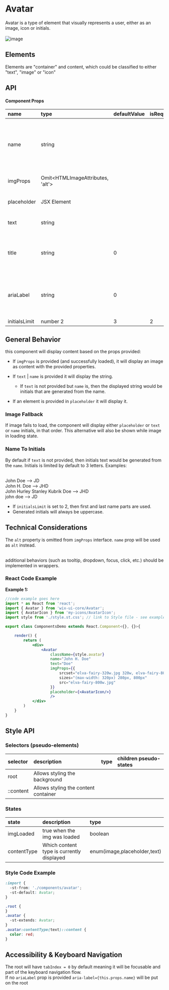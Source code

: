 # Avatar

Avatar is a type of element that visually represents a user, either as an image, icon or initials.
<br><br>
![image](./readme-assets/avatar-types.png)
## Elements

Elements are "container" and content, which could be classified to either "text", "image" or "icon"

## API

#### Component Props

| name      | type                             | defaultValue | isRequired | description                                                            |
|:----------|:---------------------------------|:-------------|:-----------|:-----------------------------------------------------------------------|
| name      | string                           |              |            | The name of the avatar user. Initials will be generated from the name  |
| imgProps  | Omit<HTMLImageAttributes, 'alt'> |              |            | the source url to load image from                                      |
| placeholder      | JSX Element                      |              |            | an SVG icon component                                                  |
| text      | string                      |              |            | raw text to display as content                                                  |
| title     | string                           | 0            |            | the `title` attribute to put on the root. Defaults to `name` prop      |
| ariaLabel | string                           | 0            |            | the `aria-label` attribute to put on the root. Defaults to `name` prop |
| initialsLimit | number 2 | 3 | 2 | | Sets a letter limit to generated initials.

## General Behavior

this component will display content based on the props provided:

* If `imgProps` is provided (and successfully loaded), it will display an image as content with the provided properties.

* If `text` | `name` is provided it will display the string.
  * If `text` is not provided but `name` is, then the displayed string would be initials that are generated from the name.
* If an element is provided in `placeholder` it will display it.

### Image Fallback
If image fails to load, the component will display either `placeholder` or `text` or `name` initials, in that order.
This alternative will also be shown while image in loading state.

### Name To Initials
By default if `text` is not provided, then initials text would be generated from the `name`.
Initials is limited by default to 3 letters.
Examples:

<br/> John Doe --> JD
<br/> John H. Doe --> JHD
<br/> John Hurley Stanley Kubrik Doe --> JHD
<br/> john doe --> JD

* If `initialsLimit` is set to 2, then first and last name parts are used.
* Generated initials will always be uppercase.

## Technical Considerations

The `alt` property is omitted from `imgProps` interface. `name` prop will be used as `alt` instead.<br>

<br>additional behaviors (such as tooltip, dropdown, focus, click, etc.) should be implemented in wrappers.

### React Code Example

**Example 1:**

```jsx
//code example goes here
import * as React from 'react';
import { Avatar } from 'wix-ui-core/Avatar';
import { AvatarIcon } from 'my-icons/AvatarIcon';
import style from './style.st.css'; // link to Style file - see examples of style files below

export class ComponentsDemo extends React.Component<{}, {}>{

    render() {
        return (
            <div>
                <Avatar
                    className={style.avatar}
                    name="John H. Doe"
                    text="Doe"
                    imgProps={{
                        srcset="elva-fairy-320w.jpg 320w, elva-fairy-800w.jpg 800w"
                        sizes="(max-width: 320px) 280px, 800px"
                        src="elva-fairy-800w.jpg"
                    }}
                    placeholder={<AvatarIcon/>}
                    />
            </div>
        )
    }
}
```

## Style API

### Selectors (pseudo-elements)

| selector          | description                        | type | children pseudo-states |
|:------------------|:-----------------------------------|:-----|:-----------------------|
| root       | Allows styling the background      |      |                        |
| ::content | Allows styling the content container |      |                        |

### States
| state        | description                        | type |
|:-------------|:-----------------------------------|:-----|
| imgLoaded   | true when the img was loaded     | boolean  |
| contentType  | Which content type is currently displayed | enum(image,placeholder,text) |

### Style Code Example

```css
:import {
  -st-from: './components/avatar';
  -st-default: Avatar;
}

.root {
}
.avatar {
  -st-extends: Avatar;
}
.avatar:contentType(text)::content {
  color: red;
}
```

## Accessibility & Keyboard Navigation

The root will have `tabIndex = 0` by default meaning it will be focusable and part of the keyboard navigation flow.<br>
If no  `ariaLabel` prop is provided `aria-label={this.props.name}` will be put on the root<br>